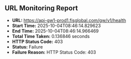 ## URL Monitoring Report

- **URL:** https://api-gw1-prod1.fisglobal.com/gw/v1/health
- **Start Time:** 2025-10-04T08:46:14.829623
- **End Time:** 2025-10-04T08:46:14.966469
- **Total Time Taken:** 0.136846 seconds
- **HTTP Status Code:** 403
- **Status:** Failure
- **Failure Reason:** HTTP Status Code: 403
